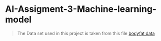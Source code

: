 # AI-Assigment-3-Machine-learning-model
> The Data set used in this project is taken from this file [bodyfat data](https://github.com/Pulimasthan25/AI-Assigment-3-Machine-learning-model/blob/main/bodyfat.csv) 
